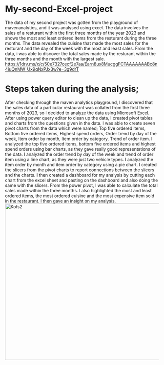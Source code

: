 # My-second-Excel-project
The data of my second project was gotten from the playground of mavenanalytics, and it was analysed using excel. 
The data involves the sales of a resturant within the first three months of the year 2023 and shows the most and least ordered items from the resturant during the three months.
The data revealed the cuisine that made the most sales for the resturant and the day of the week with the most and least sales.
From the data, i was able to discover the total sales made by the resturant within the three months and the month with the largest sale.
https://1drv.ms/x/c/50e7327cecf2e7aa/Earn8ux8MucggFCTAAAAAAABc8n4iuQnMW_Ux9qNxPJx3w?e=3g9drT
# Steps taken during the analysis;
After checking through the maven analytics playground, I discovered that the sales data of a particular restaurant was collated from the first three months of 2023, so I decided to analyze the data using Microsoft Excel.
After using power query editor to clean up the data, I created pivot tables and charts from the questions given in the data.
I was able to create seven pivot charts from the data which were named; Top five ordered items, Bottom five ordered items, Highest spend orders, Order trend by day of the week, Item order by month, Item order by category, Trend of order item. 
I analyzed the top five ordered items, bottom five ordered items and highest spend orders using bar charts, as they gave really good representations of the data.
I analyzed the order trend by day of the week and trend of order item using a line chart, as they were just two vehicle types.
I analyzed the item order by month and item order by category using a pie chart.
I created the slicers from the pivot charts to report connections between the slicers and the charts.
I then created a dashboard for my analysis by cutting each chart from the excel sheet and pasting on the dashboard and also doing the same with the slicers.
From the power pivot, I was able to calculate the total sales made within the three months.
I also highlighted the most and least ordered items, the most ordered cuisine and the most expensive item sold in the restaurant.
I then gave an insight on my analysis.
<img width="513" alt="Kofs2" src="https://github.com/Kofoworola14/My-second-Excel-project/assets/168651782/9f4b63c1-d084-43f6-b789-03059e43167e">
